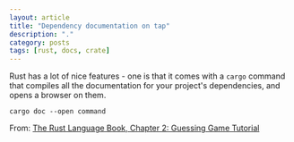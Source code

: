 ```yaml
---
layout: article
title: "Dependency documentation on tap"
description: "."
category: posts
tags: [rust, docs, crate]
---
```

Rust has a lot of nice features - one is that it comes with a `cargo` command that compiles all the documentation for your project's dependencies, and opens a browser on them.

    cargo doc --open command

From: [The Rust Language Book, Chapter 2: Guessing Game Tutorial](https://doc.rust-lang.org/book/ch02-00-guessing-game-tutorial.html)
